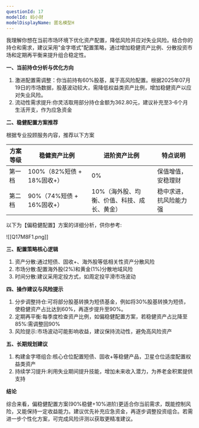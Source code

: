 ```yaml
---
questionId: 17
modelId: 蚂小财
modelDisplayName: 匿名模型H
---
```

我理解你想在当前市场环境下优化资产配置，降低风险并应对失业风险。结合你的持仓和需求，建议采用"金字塔式"配置策略，通过增加稳健资产比例、分散投资市场和定期再平衡来提升组合稳定性。

**一、当前持仓分析与优化方向**

1. 激进配置需调整：你当前持有60%股基，属于高风险配置。根据2025年07月19日的市场数据，股基波动较大，需降低权益类资产比例，增加稳健资产以应对失业风险。
2. 流动性需求提升:你灵活取用部分持仓金额为362.80元，建议补充至3-6个月生活开支，作为应急资金

**二、稳健配置方案推荐**

根据专业投顾服务内容，推荐以下方案

| 方案等级 | 稳健资产比例                     | 进阶资产比例                         | 特点说明                     |
|----------|----------------------------------|--------------------------------------|------------------------------|
| 第一档   | 100%（82%短债 + 18%固收+）       | 0%                                   | 保值增值，安稳理财           |
| 第二档   | 90%（74%短债 + 16%固收+）        | 10%（海外股、均衡、价值、科技、成长、黄金） | 稳中求进，抗风险能力强       |


以下为【偏稳健配置】方案的详细分析，供你参考:

![[Q17M8F1.png]]

**三、配置策略核心逻辑**
1. 资产分散:通过短债、固收+、海外股等低相关性资产分散风险
2. 市场分散:配置海外股(2%)和黄金(1%)分散地域风险
3. 时间分散:建议采用定投方式，如周定投平滑市场波动 

**四、操作建议与风险提示**

1. 分步调整持仓:可将部分股基转换为短债基金，例如将30%股基转换为短债，使稳健资产占比达到60%，再逐步提升至90%。
2. 定期再平衡:每季度检查资产比例，如偏稳健配置方案，若稳健资产占比降至85%:需调整回90%
3. 风险提示:市场波动可能影响收益，建议保持流动性，避免高风险资产

**五、长期规划建议**
1. 构建金字塔组合:核心仓位配置短债、固收+等稳健产品，卫星仓位适度配置权益类资产
2. 持续学习提升:利用失业期间提升技能，增加未来收入潜力，为养老金积累提供支持

**结论**

综合来看，偏稳健配置方案(90%稳健+10%进阶)更适合你当前需求，既能控制风险，又能保持一定收益能力。建议优先补充应急资金，再逐步调整投资组合。若需进一步个性化方案，可完成风险评测以获取更精准建议。